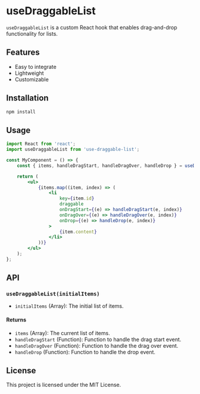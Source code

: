 # useDraggableList

`useDraggableList` is a custom React hook that enables drag-and-drop functionality for lists.

## Features

- Easy to integrate
- Lightweight
- Customizable

## Installation

```bash
npm install
```

## Usage

```jsx
import React from 'react';
import useDraggableList from 'use-draggable-list';

const MyComponent = () => {
    const { items, handleDragStart, handleDragOver, handleDrop } = useDraggableList(initialItems);

    return (
        <ul>
            {items.map((item, index) => (
                <li
                    key={item.id}
                    draggable
                    onDragStart={(e) => handleDragStart(e, index)}
                    onDragOver={(e) => handleDragOver(e, index)}
                    onDrop={(e) => handleDrop(e, index)}
                >
                    {item.content}
                </li>
            ))}
        </ul>
    );
};
```

## API

### `useDraggableList(initialItems)`

- `initialItems` (Array): The initial list of items.

#### Returns

- `items` (Array): The current list of items.
- `handleDragStart` (Function): Function to handle the drag start event.
- `handleDragOver` (Function): Function to handle the drag over event.
- `handleDrop` (Function): Function to handle the drop event.

## License

This project is licensed under the MIT License.